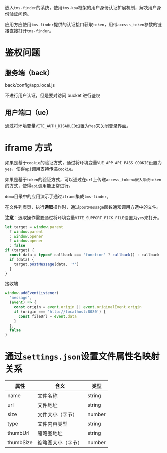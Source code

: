 嵌入`tms-finder`的系统，使用`tms-koa`框架的用户身份认证扩展机制，解决用户身份验证问题。

应用方应使用`tms-finder`提供的认证接口获取`token`，用带`accsss_token`参数的链接直接打开`tms-finder`。

# 鉴权问题

## 服务端（back）

back/config/app.local.js

不进行用户认证，但是要对访问 bucket 进行鉴权

## 用户端口（ue）

通过将环境变量`VITE_AUTH_DISABLED`设置为`Yes`来关闭登录界面。

# iframe 方式

如果是基于`cookie`的验证方式，通过将环境变量`VUE_APP_API_PASS_COOKIE`设置为`yes`，使得`api`调用支持传递`cookie`。

如果是基于`token`的验证方式，可以通过在`url`上传递`access_token=嵌入系统token`的方式，使得`api`调用能正常进行。

`demo`目录中的应用演示了通过`iframe`集成`tms-finder`。

在文件列表页，执行**选取**操作时，通过`postMessage`函数通知调用方选中的文件。

**注意**：选取操作需要通过将环境变量`VITE_SUPPORT_PICK_FILE`设置为`yes`来打开。

```js
let target = window.parent
  ? window.parent
  : window.opener
  ? window.opener
  : false
if (target) {
  const data = typeof callback === 'function' ? callback() : callback
  if (data) {
    target.postMessage(data, '*')
  }
}
```

接收端

```js
window.addEventListener(
  'message',
  (event) => {
    const origin = event.origin || event.originalEvent.origin
    if (origin === 'http://localhost:8080') {
      const fileUrl = event.data
    }
  },
  false
)
```

# 通过`settings.json`设置文件属性名映射关系

| 属性      | 含义               | 类型   |
| --------- | ------------------ | ------ |
| name      | 文件名称           | string |
| url       | 文件地址           | string |
| size      | 文件大小（字节）   | number |
| type      | 文件内容类型       | string |
| thumbUrl  | 缩略图地址         | string |
| thumbSize | 缩略图大小（字节） | number |
